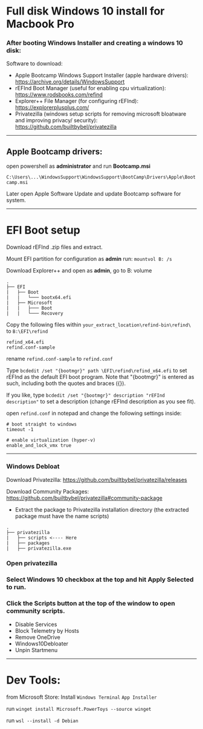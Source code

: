 # Full disk Windows 10 install for Macbook Pro 

### After booting Windows Installer and creating a windows 10 disk:

Software to download:

* Apple Bootcamp Windows Support Installer (apple hardware drivers): https://archive.org/details/WindowsSupport
* rEFInd Boot Manager (useful for enabling cpu virtualization): https://www.rodsbooks.com/refind
* Explorer++ File Manager (for configuring rEFInd): https://explorerplusplus.com/
* Privatezilla (windows setup scripts for removing microsoft bloatware and improving privacy/ security): https://github.com/builtbybel/privatezilla

***

## Apple Bootcamp drivers:

open powershell as **administrator** and run **Bootcamp.msi**

`C:\Users\...\WindowsSupport\WindowsSupport\BootCamp\Drivers\Apple\Bootcamp.msi`

Later open Apple Software Update and update Bootcamp software for system.


***

# EFI Boot setup

Download rEFInd .zip files and extract.

Mount EFI partition for configuration as **admin** run:
`mountvol B: /s`

Download Explorer++ and open as **admin**, go to B: volume
```
.
├── EFI
|   ├── Boot
|   |   └─── bootx64.efi
|   ├── Microsoft
|   |   ├─── Boot
|   |   └─── Recovery
```

Copy the following files within `your_extract_location\refind-bin\refind\` to `B:\EFI\refind`
```
refind_x64.efi
refind.conf-sample

```

rename `refind.conf-sample` to `refind.conf`


Type ```bcdedit /set "{bootmgr}" path \EFI\refind\refind_x64.efi``` to set rEFInd as the default EFI boot program. Note that "{bootmgr}" is entered as such, including both the quotes and braces ({}). 

If you like, type ```bcdedit /set "{bootmgr}" description "rEFInd description"``` to set a description (change rEFInd description as you see fit).

open ```refind.conf``` in notepad and change the following settings inside:
```
# boot straight to windows
timeout -1 

# enable virtualization (hyper-v)
enable_and_lock_vmx true 
```

***
### Windows Debloat
Download Privatezilla: https://github.com/builtbybel/privatezilla/releases

Download Community Packages: https://github.com/builtbybel/privatezilla#community-package
* Extract the package to Privatezilla installation directory (the extracted package must have the name scripts)
```
.
├── privatezilla
|   ├── scripts <---- Here
|   ├── packages
|   ├── privatezilla.exe

```

### Open privatezilla

### Select Windows 10 checkbox at the top and hit Apply Selected to run.

### Click the Scripts button at the top of the window to open community scripts.
* Disable Services
* Block Telemetry by Hosts
* Remove OneDrive
* Windows10Debloater
* Unpin Startmenu


***
# Dev Tools:

from Microsoft Store: Install ```Windows Terminal``` ```App Installer``` 

run ```winget install Microsoft.PowerToys --source winget```

run ```wsl --install -d Debian```













